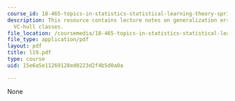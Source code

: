 ```yaml
---
course_id: 18-465-topics-in-statistics-statistical-learning-theory-spring-2007
description: This resource contains lecture notes on generalization error bound for
  VC-hull classes.
file_location: /coursemedia/18-465-topics-in-statistics-statistical-learning-theory-spring-2007/15e6a5e11269128ed0223d2f4b5d0a0a_l19.pdf
file_type: application/pdf
layout: pdf
title: l19.pdf
type: course
uid: 15e6a5e11269128ed0223d2f4b5d0a0a

---
```

None